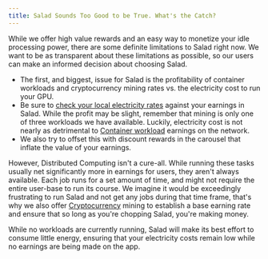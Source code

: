```yaml
---
title: Salad Sounds Too Good to be True. What's the Catch?
---
```


While we offer high value rewards and an easy way to monetize your idle processing power, there are some definite
limitations to Salad right now. We want to be as transparent about these limitations as possible, so our users can make
an informed decision about choosing Salad.

- The first, and biggest, issue for Salad is the profitability of container workloads and cryptocurrency mining rates
  vs. the electricity cost to run your GPU.
- Be sure to [check your local electricity rates](http://powertochoose.org/) against your earnings in Salad. While the
  profit may be slight, remember that mining is only one of three workloads we have available. Luckily, electricity cost
  is not nearly as detrimental to [Container workload](https://salad.com/blog/container-workloads/) earnings on the
  network.
- We also try to offset this with discount rewards in the carousel that inflate the value of your earnings.

However, Distributed Computing isn't a cure-all. While running these tasks usually net significantly more in earnings
for users, they aren't always available. Each job runs for a set amount of time, and might not require the entire
user-base to run its course. We imagine it would be exceedingly frustrating to run Salad and not get any jobs during
that time frame, that's why we also offer [Cryptocurrency](/docs/faq/salad-app/80-what-miners-does-salad-currently-use)
mining to establish a base earning rate and ensure that so long as you're chopping Salad, you're making money.

While no workloads are currently running, Salad will make its best effort to consume little energy, ensuring that your
electricity costs remain low while no earnings are being made on the app.
